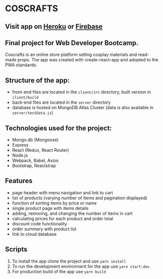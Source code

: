 # COSCRAFTS
## Visit app on [Heroku](https://coscrafts.herokuapp.com/) or [Firebase](https://coscrafts-app.firebaseapp.com/)

## Final project for Web Developer Bootcamp.
Coscrafts is an online store platform selling cosplay materials and read-made props. The app was created with create-react-app and adopted to the PWA standards. 

## Structure of the app:
- front-end files are located in the `client/src` directory, built version in `client/build`
- back-end files are located in the `server` directory
- database is hosted on MongoDB Atlas Cluster (data is also available in `server/testData.js`)

## Technologies used for the project:
- Mongo.db (Mongoose)
- Express
- React (Redux, React Router)
- Node.js
- Webpack, Babel, Axios
- Bootstrap, Reactstrap

## Features
- page header with menu navigation and link to cart
- list of products (varying number of items and pagination displayed)
- function of sorting items by price or name
- single product page with items details
- adding, removing, and changing the number of items in cart
- calculating prices for each product and order total
- discount code functionality
- order summary with product list
- link to cloud database

## Scripts
1. To install the app clone the project and use `yarn install`
2. To run the development environment for the app use `yarn start:dev`
3. For production build of the app use `yarn build`
